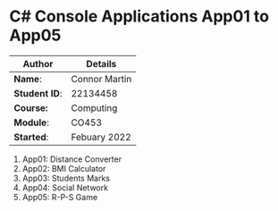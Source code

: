 # C# Console Applications App01 to App05
| Author | Details |
| ---- | ---- |
**Name**: | Connor Martin  |
**Student ID**: | 22134458 |
**Course:** | Computing |
**Module**: | CO453     |
**Started**: | Febuary 2022 |    

1. App01: Distance Converter
2. App02: BMI Calculator
3. App03: Students Marks
4. App04: Social Network
5. App05: R-P-S Game
